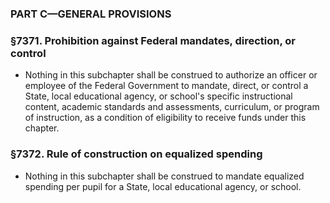 ### PART C—GENERAL PROVISIONS

### §7371. Prohibition against Federal mandates, direction, or control
* Nothing in this subchapter shall be construed to authorize an officer or employee of the Federal Government to mandate, direct, or control a State, local educational agency, or school's specific instructional content, academic standards and assessments, curriculum, or program of instruction, as a condition of eligibility to receive funds under this chapter.

### §7372. Rule of construction on equalized spending
* Nothing in this subchapter shall be construed to mandate equalized spending per pupil for a State, local educational agency, or school.